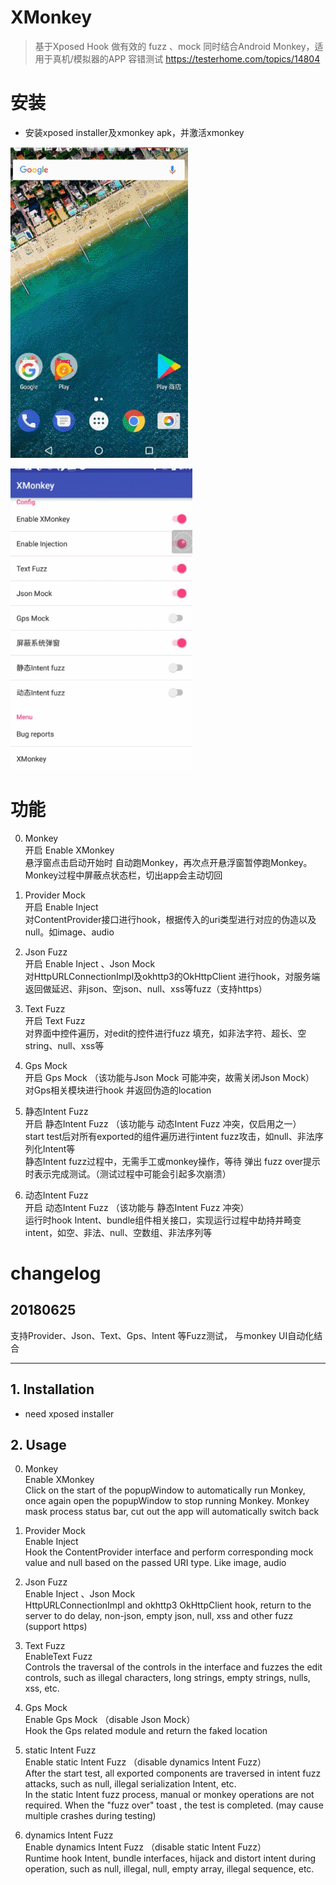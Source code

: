 # XMonkey 

> 基于Xposed Hook 做有效的 fuzz 、mock 同时结合Android Monkey，适用于真机/模拟器的APP 容错测试
https://testerhome.com/topics/14804

# 安装
* 安装xposed installer及xmonkey apk，并激活xmonkey

![](docs/1.gif)

![](docs/2.gif)

# 功能
0. Monkey  
  开启 Enable XMonkey  
  悬浮窗点击启动开始时 自动跑Monkey，再次点开悬浮窗暂停跑Monkey。Monkey过程中屏蔽点状态栏，切出app会主动切回

1. Provider Mock  
  开启 Enable Inject  
  对ContentProvider接口进行hook，根据传入的uri类型进行对应的伪造以及null。如image、audio
 
2. Json Fuzz  
  开启 Enable Inject 、Json Mock  
  对HttpURLConnectionImpl及okhttp3的OkHttpClient 进行hook，对服务端返回做延迟、非json、空json、null、xss等fuzz（支持https）

3. Text Fuzz  
  开启 Text Fuzz  
  对界面中控件遍历，对edit的控件进行fuzz 填充，如非法字符、超长、空string、null、xss等

4. Gps Mock  
  开启 Gps Mock （该功能与Json Mock 可能冲突，故需关闭Json Mock）  
  对Gps相关模块进行hook 并返回伪造的location  

5. 静态Intent Fuzz  
  开启 静态Intent Fuzz （该功能与 动态Intent Fuzz 冲突，仅启用之一）  
  start test后对所有exported的组件遍历进行intent fuzz攻击，如null、非法序列化Intent等  
  静态Intent fuzz过程中，无需手工或monkey操作，等待 弹出 fuzz over提示时表示完成测试。（测试过程中可能会引起多次崩溃）  

6. 动态Intent Fuzz   
  开启 动态Intent Fuzz （该功能与 静态Intent Fuzz 冲突）  
  运行时hook Intent、bundle组件相关接口，实现运行过程中劫持并畸变intent，如空、非法、null、空数组、非法序列等  

# changelog

## 20180625   
  支持Provider、Json、Text、Gps、Intent 等Fuzz测试， 与monkey UI自动化结合
 


<hr>

## 1. Installation

- need xposed installer

## 2. Usage 
0. Monkey  
  Enable XMonkey  
  Click on the start of the popupWindow to automatically run Monkey, once again open the popupWindow to stop running Monkey. Monkey mask process status bar, cut out the app will automatically switch back  

1. Provider Mock  
  Enable Inject  
  Hook the ContentProvider interface and perform corresponding mock value and null based on the passed URI type. Like image, audio  
 
2. Json Fuzz  
  Enable Inject 、Json Mock  
  HttpURLConnectionImpl and okhttp3 OkHttpClient hook, return to the server to do delay, non-json, empty json, null, xss and other fuzz (support https)  

3. Text Fuzz  
  EnableText Fuzz  
  Controls the traversal of the controls in the interface and fuzzes the edit controls, such as illegal characters, long strings, empty strings, nulls, xss, etc.  

4. Gps Mock  
  Enable Gps Mock （disable Json Mock）  
  Hook the Gps related module and return the faked location  

5. static Intent Fuzz  
  Enable static Intent Fuzz （disable dynamics Intent Fuzz）  
  After the start test, all exported components are traversed in intent fuzz attacks, such as null, illegal serialization Intent, etc.  
  In the static Intent fuzz process, manual or monkey operations are not required. When the "fuzz over" toast , the test is completed. (may cause multiple crashes during testing)  

6. dynamics Intent Fuzz   
  Enable dynamics Intent Fuzz （disable static Intent Fuzz）  
  Runtime hook Intent, bundle interfaces, hijack and distort intent during operation, such as null, illegal, null, empty array, illegal sequence, etc.  


